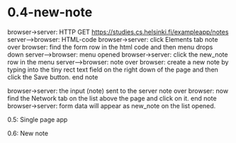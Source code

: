# 0.4-new-note
browser->server: HTTP GET https://studies.cs.helsinki.fi/exampleapp/notes
server-->browser: HTML-code
browser->server: click Elements tab
note over browser: find the form row in the html code and then menu drops down
server-->browser: menu opened
browser->server: click the new_note row in the menu
server-->browser: 
note over browser:
create a new note by typing into the tiny rect text field on the right down of the page
and then click the Save button.
end note

browser->server: the input (note) sent to the server
note over browser:
now find the Network tab on the list above the page and click on it.
end note
browser->server: form data will appear as new_note on the list opened.

0.5: Single page app


0.6: New note
